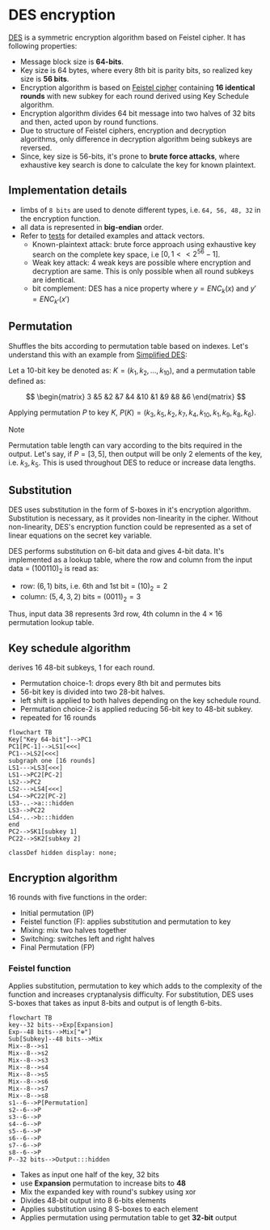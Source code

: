 # DES encryption

[DES][des] is a symmetric encryption algorithm based on Feistel cipher. It has following properties:

- Message block size is **64-bits**.
- Key size is 64 bytes, where every 8th bit is parity bits, so realized key size is **56 bits**.
- Encryption algorithm is based on [Feistel cipher][feistel] containing **16 identical rounds** with new subkey for each round derived using Key Schedule algorithm.
- Encryption algorithm divides 64 bit message into two halves of 32 bits and then, acted upon by round functions.
- Due to structure of Feistel ciphers, encryption and decryption algorithms, only difference in decryption algorithm being subkeys are reversed.
- Since, key size is 56-bits, it's prone to **brute force attacks**, where exhaustive key search is done to calculate the key for known plaintext.

## Implementation details

- limbs of `8 bits` are used to denote different types, i.e. `64, 56, 48, 32` in the encryption function.
- all data is represented in **big-endian** order.
- Refer to [tests](./tests.rs) for detailed examples and attack vectors.
  - Known-plaintext attack: brute force approach using exhaustive key search on the complete key space, i.e $[0,1<<2^{56}-1]$.
  - Weak key attack: 4 weak keys are possible where encryption and decryption are same. This is only possible when all round subkeys are identical.
  - bit complement: DES has a nice property where $y=ENC_k(x)$ and $y'=ENC_{k'}(x')$


## Permutation

Shuffles the bits according to permutation table based on indexes. Let's understand this with an example from [Simplified DES][sdes]:

Let a 10-bit key be denoted as: $K=(k_1,k_2,\dots,k_{10})$, and a permutation table defined as:

$$
\begin{matrix}
3 &5 &2 &7 &4 &10 &1 &9 &8 &6
\end{matrix}
$$

Applying permutation $P$ to key $K$, $P(K)=(k_3,k_5,k_2,k_7,k_4,k_{10},k_1,k_9,k_8,k_6)$.

> [!NOTE]
> Permutation table length can vary according to the bits required in the output. Let's say, if $P=[3,5]$, then output will be only 2 elements of the key, i.e. $k_3, k_5$. This is used throughout DES to reduce or increase data lengths.

## Substitution

DES uses substitution in the form of S-boxes in it's encryption algorithm. Substitution is necessary, as it provides non-linearity in the cipher. Without non-linearity, DES's encryption function could be represented as a set of linear equations on the secret key variable.

DES performs substitution on 6-bit data and gives 4-bit data. It's implemented as a lookup table, where the row and column from the input data = $(100110)_2$ is read as:

- row: $(6,1)$ bits, i.e. 6th and 1st bit = $(10)_2=2$
- column: $(5,4,3,2)$ bits = $(0011)_2=3$

Thus, input data $38$ represents 3rd row, 4th column in the $4\times 16$ permutation lookup table.

## Key schedule algorithm

derives 16 48-bit subkeys, 1 for each round.

- Permutation choice-1: drops every 8th bit and permutes bits
- 56-bit key is divided into two 28-bit halves.
- left shift is applied to both halves depending on the key schedule round.
- Permutation choice-2 is applied reducing 56-bit key to 48-bit subkey.
- repeated for 16 rounds

```mermaid
flowchart TB
Key["Key 64-bit"]-->PC1
PC1[PC-1]-->LS1[<<<]
PC1-->LS2[<<<]
subgraph one [16 rounds]
LS1--->LS3[<<<]
LS1-->PC2[PC-2]
LS2-->PC2
LS2--->LS4[<<<]
LS4-->PC22[PC-2]
LS3-..->a:::hidden
LS3-->PC22
LS4-..->b:::hidden
end
PC2-->SK1[subkey 1]
PC22-->SK2[subkey 2]

classDef hidden display: none;
```

## Encryption algorithm

16 rounds with five functions in the order:

- Initial permutation (IP)
- Feistel function (F): applies substitution and permutation to key
- Mixing: mix two halves together
- Switching: switches left and right halves
- Final Permutation (FP)

### Feistel function

Applies substitution, permutation to key which adds to the complexity of the function and increases cryptanalysis difficulty. For substitution, DES uses S-boxes that takes as input 8-bits and output is of length 6-bits.

```mermaid
flowchart TB
key--32 bits-->Exp[Expansion]
Exp--48 bits-->Mix["⊕"]
Sub[Subkey]--48 bits-->Mix
Mix--8-->s1
Mix--8-->s2
Mix--8-->s3
Mix--8-->s4
Mix--8-->s5
Mix--8-->s6
Mix--8-->s7
Mix--8-->s8
s1--6-->P[Permutation]
s2--6-->P
s3--6-->P
s4--6-->P
s5--6-->P
s6--6-->P
s7--6-->P
s8--6-->P
P--32 bits-->Output:::hidden
```

- Takes as input one half of the key, 32 bits
- use **Expansion** permutation to increase bits to **48**
- Mix the expanded key with round's subkey using xor
- Divides 48-bit output into 8 6-bits elements
- Applies substitution using 8 S-boxes to each element
- Applies permutation using permutation table to get **32-bit** output



[sdes]: http://mercury.webster.edu/aleshunas/COSC%205130/G-SDES.pdf
[des]: https://en.wikipedia.org/wiki/Data_Encryption_Standard
[feistel]: https://en.wikipedia.org/wiki/Feistel_cipher
